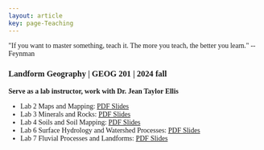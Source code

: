 ```yaml
---
layout: article
key: page-Teaching
---
```



<style>
    body {
        font-family: "Times New Roman", Times, serif;
    }
    .publication-title {
        font-weight: bold;
    }
    .publication-authors {
        font-style: italic;
    }
    .publication-date {
        font-style: italic;
    }
</style>

<div class="roman-font">
  "If you want to master something, teach it. The more you teach, the better you learn." --Feynman
</div>

### Landform Geography | GEOG 201 | 2024 fall
 **Serve as a lab instructor, work with Dr. Jean Taylor Ellis**
- Lab 2 Maps and Mapping: [PDF Slides](/Teaching_slides/Maps_and_Mapping.pdf)
- Lab 3 Minerals and Rocks: [PDF Slides](Teaching_slides/GEOG201_2024_Rocks.pdf)
- Lab 4 Soils and Soil Mapping: [PDF Slides](Teaching_slides/Soils_and_Soil_Mapping.pdf)
- Lab 6 Surface Hydrology and Watershed Processes: [PDF Slides](Teaching_slides/Surface_Hydrology_and_Watershed_Processes.pdf)
- Lab 7 Fluvial Processes and Landforms: [PDF Slides](Teaching_slides/Fluvial_Processes_and_Landforms.pdf)
